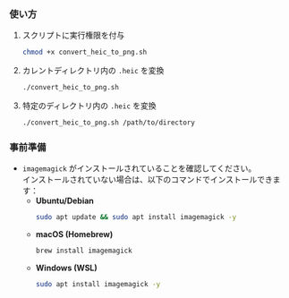 ### 使い方
1. スクリプトに実行権限を付与  
   ```sh
   chmod +x convert_heic_to_png.sh
   ```
2. カレントディレクトリ内の `.heic` を変換  
   ```sh
   ./convert_heic_to_png.sh
   ```
3. 特定のディレクトリ内の `.heic` を変換  
   ```sh
   ./convert_heic_to_png.sh /path/to/directory
   ```

### 事前準備
- `imagemagick` がインストールされていることを確認してください。  
  インストールされていない場合は、以下のコマンドでインストールできます：
  - **Ubuntu/Debian**  
    ```sh
    sudo apt update && sudo apt install imagemagick -y
    ```
  - **macOS (Homebrew)**  
    ```sh
    brew install imagemagick
    ```
  - **Windows (WSL)**  
    ```sh
    sudo apt install imagemagick -y
    ```

